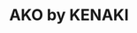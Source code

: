 ---
layout: place
title: "AKO by KENAKI"
permalink: /district-of-columbia/washington/ako-by-kenaki.html
stateAbbr: DC
stateName: District of Columbia
cityName: Washington
place_id: ChIJCUbHLAq5t4kRndasLznj1qE
photos:
  - >-
    AUy1YQ0FJz3ZVyYnHNj_obPSgm9_ILgIZc3mJtA3KqoKhHA-yXH0nzRpUjGjfH9z4pdfJ7cDCLi6HDD2WvL6k5Cye5m_e8R7rjqj--ozzBZtLa3SLa002RvOSj42VpQBpoChz8KC9iZ6J2LA_4OUb60bnO37t1OCG_O6ljXY9A2v89-eott5v2XXcdMR0b09pEIOf-VOIfAhw9gf5oOt3buulGyIenOpO9cbHO5TAs-23S-t4_K5ewjjP3QHeKjZBXe2a0A-4wbd1vkbn-phVPZ8xJH7TP76JncyYqEDV6cu6Azcb_NHek-Mq27ctyy30n281CzmAYkbEDN6e3BHeW5m5NLS7w8VSG--GEEqHPABxBtk_oIpuWaxSWr3BxYNHmBXrCYfIkBr-pHKDvLBKX150BiavC8nlMTC
  - >-
    AUy1YQ1IyqN6EKGNtw4_zMF-9tz1-FGGTzN4AbR8QBkfECxEgYYsof2LWhdvRjxDeIblH9GTlqKNSc7NnvB0o9b7E0uGQKA_U1RuUbqLYK1CLCvuJIeAYik52AnzSTaShk42IRluTNBapazam-_O9vRT1CDxB_EzqdvYgwAXYZA8QiUk9zN__3Xd1_apj5rCXWNZue4dMEr_eOW6gcJEX4ES5qyaAmU6zMXYUUlsqsrRaWgHA6UWkvh-Da_yRTGTAIkXzG1M-jC95-BruORWJoEqi2v9nXKf1FdRLZByLJY94GvUGWvtq_FiRIk_yFtkahvNJCCFXIo_y1vNEexxCCyLgFj0e_9wE5TAQieFQ3PK3pfD9pTOz2y2lpBU7pSxa3ItoJGwouNE0AMBDloUXJtPiQHbnbj7qnyq5mke
  - >-
    AUy1YQ339MoETO0hac_Om7L3BEx3JwgcHnsAQWlrS6VO3QILEqk_loM2uZ7hZZu8DG3GzJ4avM2xqMwXCzmdu8s-VtmcAjdj6MG1DXduVZu_kSjgFR899FiE6F5LSkAn9TBYkL1mz_G4vOFfsXsnAoHFS6WpHZ-Hk0nDldGoqR-QHex9NCXLd560lxXafGFZ-e7E3p8jzrW2ESYP1PY-Xl2pAmbkv_sfAxH2D74NHEtR3Ydf3z4ynv5SHi7__iIzkXEjHnJqfszEOEOYCi1KNz91G5EFFiYnH_0CdtaLb8Gwf3skbcjXxnXnxcWzA4-QX-0ZjUj6ug2esczFQ3pbTKttTEdv4uSqtYuHUxSxEkAERD-_R-_Uof-Lzc2v5ZU24wi2eeskZxM3Wx_VSgNKwNhUp7zW20-bgzgY
  - >-
    AUy1YQ1G7A6ifQmVW9MbleB5crJepnFBGMlSBN84APwKE5fVDYkmif5rKQWfadQWrxCck6TkwMALqFc3euDpAlkHz0a-GKS7a08UUJch1VKKg-wwS7GYYSQM8X6vfYXKLJ8phnR5DNvnjmyyJvx0W_o-bFCofxWfVFMRPRup4bDNQ32sFLV7qkZeRxaE2XcToeNvluQsvzgKOYGkV6HmbqbxCr2wgbsGmR7DwWZFO45cjWYH0rNcGPSHFj9_A6YS6NLCJM0MwWJ5mV8Tz-jOyq9-2hq06dsUiZyBDeTSIBrKZrHND_pV4Cn00ST-7qrFihbC6lurYJNYvApe_scl8Box796gcACKLEFIr7q4ZyEtA6pDROyErZTAxwmmCiKLjm2brUeuL8PyHeO4CIT_8BbljHDs_UzyvZMOYcU0
  - >-
    AUy1YQ2IUUJKjSg9s3_sBzWqRMDR8-PjCoN2H957JYhrEjbh7QLm5xASRRaL-6j3lmxRYpYBcYO_GpHV6ucRoViJd8SwYwq1aE1kx9j0CCe353J3U5iwNLkFPZp0bvEUfB0WrSw1qzLDjm7ZKe5PemkUX1k8sqtNLpy_jZSP7PYZy1-KOZjvkJ-NCPMTwZLkDEs0ikpYxX0i1TQ3K0S8FotyCdALAfR27XyheS9oJ4G5HfNDvn3Y-V7it_urGYg8WYY6MXBE3jIi5Ozuk1fAw1hmyC2yDipGLL_0k-1yGuNObFydiFGd-LspZraxmi5DX2zzwlIAGtbpdr3X4iaggmO1EevpdtPRbRv-eTzSF4szkKFbKmG5JpWD8FAeZ1skpsj1WS3kahwyAlEpe9rBc9-K6C3XopVF5VXA
  - >-
    AUy1YQ1KeG2S8nDIqEm5QmlUVeicdI9GZRsVPH5KPegPEshS2BR_Sln2EUXR7tJQ8va-hWMKGzMtnINc1X122f4mU7JMChuCIikiuquZx67UpKZKjPMS88lhDMTZ8fPWWdxYTlzbTYCo1RjXvQie0dcDvJNhXaVqQ71d9pDKCGxtgFaZ17o_Lf8TUMSRYxL-gBRBFC-fo0RFfwLFr4wMYionUzBGy6KqOEXMKKot4A8jGlJUYHK6O7cQNLb0hcYH3yNykQDhhPghPSULwWc_kHPwFr8OCL6BA4BqQrkDJvjrhkl9cWqufx0mouBwCEaZhmq1M8bE-NQHxCwh3GvT1ctTKe8joevUg8e2wlTtx3C87vhktc6tCcc-fa3Bjln_KOjvvto1qznsrq25MkSgzIzFe0abko5Kg9Cw
  - >-
    AUy1YQ00SfixKY_xz04VolLY2J6Hxv9288LU6IxVdY9NWg75iJsutoXtmkoaGc3fP3cA_Hve9t5dmZFcDMc7D4s0j3iKzabOMPZXym7fdbOd7nOvUYieXSayFyZ40oBy1SbI4BlhnP2aRrhvoT4nD2knaaYchbWZssZbqmgHeWbWs_vIsg2PEWbNUzzGSthOLOxQEoZVt6v6OcQd3dhBZgzhesvqFLeW7tS9B6W_Oy3vUO_h1v1yg2vcFrZ1uYdCZwfudt5ej-DYXzwAkZiul6eQPPnQAnVcF9b-YSbUuF1UFboZVlWAsRzgxodLU9JJ4fdQmLXcKGOi-OSWaRKftkYi2aDsBdPt4uBgUaiGINx2ev-pA6wmBJUdbZm9NchEXP-e0ZeeQcLtetpPNxTTGLZ27SZ5Cw0x6KuWB9g0
  - >-
    AUy1YQ1QWE55Nul_0m97TaBL7WfKpU5CwDegKNQb7u2_8psaBCtzsyLrQZVnxauvgtbF2wuKefUfQbYFYN2mpsKTaj_ddN0Hlf3Op9F0PQL0rexMiRecVmyn_DWreaEDHQNdAH1sZVV5FdmG1NZqB3IpvIBf1nc-yBiOS1gfOMpxT8vX_CaNghLL1Vz9nHZ8fieSR8MS-5Zjv5ajqHoDwpHfJ8A-f3twelBuwYVsv1JbAFlILfWfR0h985QkopGYtDJ_3rWV6oA3If_9ish2qz8Ly8fdFB-CijAWu4O43HkWfbB7T8zFKktZN6xHzlNA1bjyW9O4QUHaD9eVP9BfxFXte0SAkVMqG7ihdiwKIXIcPf0xQDIWo9ohE02qoGZGgiB9oURH3sqSBSbV-uxn69wuLAnp4VipzN8T
  - >-
    AUy1YQ0FhxjemE20xJsVIXzwa1u_-kqXRjx4K34lzybL7nobnI-uQ-91lWBRUahsJicmCfAxzOx_9Z8z6J87PeZp_o-9vxzvDjJRssJVm4ArotUfL69li6CPY-IX5I4uGdOR2pdFqZBBx7oycgwYJy-yXXf3hxI95a5jrzEjvDimG6eWSKL8AHTHvtt_-R8miaXIaSYjA34aqDGWmBujGd8ljWk2GqFIA8hCEj_moHxj-LYI0mEmyLJ-QmEEAFK4dW3dAUO3AqkNyiycaJRggSJXyUCqHFcQCfYNWCBCPQ4syeyGxrYtwGXoBfvukaPCrHYVgqB4OReEWvH1o9SoKGbhFg0ef27e3aOvxMvec0qmrIHydZcPriKm44tKw1m3JQFxR_WBarDJ5_0OjDSy-bX-n4TPDVw7uBjE
  - >-
    AUy1YQ1G_Z6FQk0yhUKagFzG41eMRsG-1mU-ASbrJ2VmvCo1lqL2IpvzHkqwApd8_IJOzCXXFirj2czkdbMdYepk3M5Gkm0EyNGE1I8q5j53sJYzHv6Z5imgGvto8oye5REd5tUkj5P-Ug3KjDi8Lty_hwOdVL_99idwdOQ1ZC8oD_AMA3klxm7bTOQmC4OEXNOt5POHa_t83o4yMbkbD3yO_DbPOspAG_sAZqikqzbIelc7PqCsGuSl7PbLboQgmyEoNv5c7yPMu8gqxx43h58DQfas5uD8cHjuZkVBdvN-clsdipbeGq7VMdfeiG7RdFblEFx0D-I2YBNulRTW7gE8GdQCYM0vp1qA2Wr8ALwzljINpHlT4DexDIeYmUgga7eyrC-FaMOT-ZmBJLOIxHaWadTabRZowB9B
address: 1401 Pennsylvania Ave. SE, Washington, DC 20003, USA
street: 1401 Pennsylvania Ave. SE
city: Washington
state: DC
zip: '20003'
country: USA
address_html: >-
  <span class="street-address">1401 Pennsylvania Ave. SE</span>, <span
  class="locality">Washington</span>, <span class="region">DC</span> <span
  class="postal-code">20003-3030</span>, <span class="country-name">USA</span>
neighborhood: Southeast Washington
latitude: '38.879802'
longitude: '-76.985228'
accessibility_options:
  wheelchairAccessibleEntrance: true
  wheelchairAccessibleRestroom: true
business_status: OPERATIONAL
name: AKO by KENAKI
google_maps_links:
  directionsUri: >-
    https://www.google.com/maps/dir//''/data=!4m7!4m6!1m1!4e2!1m2!1m1!1s0x89b7b90a2cc74609:0xa1d6e3392facd69d!3e0
  placeUri: https://maps.google.com/?cid=11661758119874975389
  writeAReviewUri: >-
    https://www.google.com/maps/place//data=!4m3!3m2!1s0x89b7b90a2cc74609:0xa1d6e3392facd69d!12e1
  reviewsUri: >-
    https://www.google.com/maps/place//data=!4m4!3m3!1s0x89b7b90a2cc74609:0xa1d6e3392facd69d!9m1!1b1
  photosUri: >-
    https://www.google.com/maps/place//data=!4m3!3m2!1s0x89b7b90a2cc74609:0xa1d6e3392facd69d!10e5
primary_type: Sushi Restaurant
opening_hours:
  regular: null
  current: null
secondary_opening_hours:
  regular:
    weekdayDescriptions: null
    type: null
  current:
    weekdayDescriptions: null
    type: null
phone: (571) 279-8667
price_level: null
price_range: $30 &mdash; 50
rating: '4.9'
rating_count: 24
website: https://www.theroostsedc.com/akobykenaki
description: null
reviews:
  - ChdDSUhNMG9nS0VJQ0FnSUNuM09Yai1nRRAB
  - ChZDSUhNMG9nS0VJQ0FnSUN2bmJiX2ZREAE
  - ChdDSUhNMG9nS0VJQ0FnSUNYN2NhQWtRRRAB
  - ChdDSUhNMG9nS0VJQ0FnSURlNnZLcDBnRRAB
  - ChdDSUhNMG9nS0VJQ0FnSUNYNlBhbzBBRRAB
parking_options: []
payment_options:
  - ACCEPTS_CREDIT_CARDS
allow_dogs: null
curbside_pickup: null
delivery: null
dine_in: true
good_for_children: null
good_for_groups: null
good_for_sports: false
live_music: false
menu_for_children: false
outdoor_seating: null
reservable: true
restroom: true
serves_beer: null
serves_breakfast: null
serves_brunch: null
serves_cocktails: null
serves_coffee: null
serves_dinner: true
serves_dessert: true
serves_lunch: true
serves_vegetarian_food: null
serves_wine: true
takeout: true
slug: AKO-by-KENAKI

---